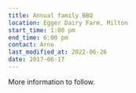 ```yaml
---
title: Annual family BBQ
location: Egger Dairy Farm, Milton
start_time: 1:00 pm
end_time: 6:00 pm
contact: Arno
last_modified_at: 2022-06-26
date: 2017-06-17
---
```


More information to follow.
